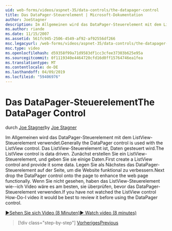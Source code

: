 ```yaml
---
uid: web-forms/videos/aspnet-35/data-controls/the-datapager-control
title: Das DataPager-Steuerelement | Microsoft-Dokumentation
author: JoeStagner
description: Im Allgemeinen wird das DataPager-Steuerelement mit dem ListView-Steuerelement verwendet. Das ListView-Steuerelement ist, Daten gesteuert wird. Zunächst erstellen Sie ein ListView-Steuerelement aus, und geben Sie sie mit einigen d...
ms.author: riande
ms.date: 11/15/2007
ms.assetid: 561fc945-2506-4549-af92-af92556df266
msc.legacyurl: /web-forms/videos/aspnet-35/data-controls/the-datapager-control
msc.type: video
ms.openlocfilehash: d59358f99a71d9583df1cc3cfee37303b625e95a
ms.sourcegitcommit: 0f1119340e4464720cfd16d0ff15764746ea1fea
ms.translationtype: MT
ms.contentlocale: de-DE
ms.lasthandoff: 04/09/2019
ms.locfileid: "59406976"
---
```

# <a name="the-datapager-control"></a><span data-ttu-id="59ab3-105">Das DataPager-Steuerelement</span><span class="sxs-lookup"><span data-stu-id="59ab3-105">The DataPager Control</span></span>

<span data-ttu-id="59ab3-106">durch [Joe Stagner](https://github.com/JoeStagner)</span><span class="sxs-lookup"><span data-stu-id="59ab3-106">by [Joe Stagner](https://github.com/JoeStagner)</span></span>

<span data-ttu-id="59ab3-107">Im Allgemeinen wird das DataPager-Steuerelement mit dem ListView-Steuerelement verwendet.</span><span class="sxs-lookup"><span data-stu-id="59ab3-107">Generally the DataPager control is used with the ListView control.</span></span> <span data-ttu-id="59ab3-108">Das ListView-Steuerelement ist, Daten gesteuert wird.</span><span class="sxs-lookup"><span data-stu-id="59ab3-108">The ListView control is data driven.</span></span> <span data-ttu-id="59ab3-109">Zunächst erstellen Sie ein ListView-Steuerelement, und geben Sie sie einige Daten.</span><span class="sxs-lookup"><span data-stu-id="59ab3-109">First create a ListView control and provide it some data.</span></span> <span data-ttu-id="59ab3-110">Legen Sie als Nächstes das DataPager-Steuerelement auf der Seite, um die Website funktional zu verbessern.</span><span class="sxs-lookup"><span data-stu-id="59ab3-110">Next drop the DataPager control onto the page to enhance the web page functionally.</span></span> <span data-ttu-id="59ab3-111">Wenn Sie nicht gesehen, haben das ListView-Steuerelement wie--ich Video wäre es am besten, sie überprüfen, bevor das DataPager-Steuerelement verwenden.</span><span class="sxs-lookup"><span data-stu-id="59ab3-111">If you have not watched the ListView control How-Do-I video it would be best to review it before using the DataPager control.</span></span>

[<span data-ttu-id="59ab3-112">&#9654;Sehen Sie sich Video (8 Minuten)</span><span class="sxs-lookup"><span data-stu-id="59ab3-112">&#9654; Watch video (8 minutes)</span></span>](https://channel9.msdn.com/Blogs/ASP-NET-Site-Videos/the-datapager-control)

> [!div class="step-by-step"]
> [<span data-ttu-id="59ab3-113">Vorheriges</span><span class="sxs-lookup"><span data-stu-id="59ab3-113">Previous</span></span>](the-listview-control.md)
